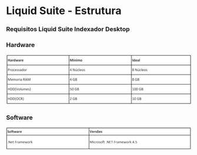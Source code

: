 # Liquid Suite - Estrutura

### Requisitos Liquid Suite Indexador Desktop

### Hardware
![Hardware](img/06.png)  

### Software
![Software](img/07.png)  